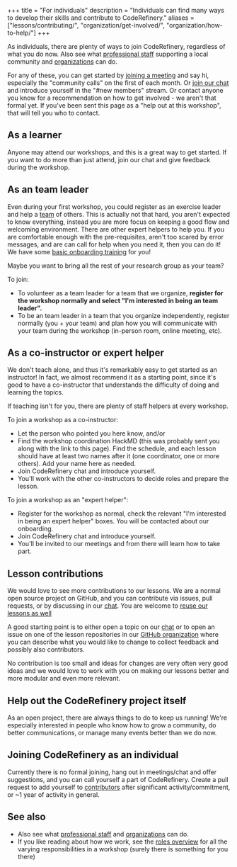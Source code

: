+++
title = "For individuals"
description = "Individuals can find many ways to develop their skills and contribute to CodeRefinery."
aliases = ["lessons/contributing/", "organization/get-involved/", "organization/how-to-help/"]
+++

As individuals, there are plenty of ways to join CodeRefinery,
regardless of what you do now.  Also see what [professional
staff](@/join/staff.md) supporting a local community and
[organizations](@/join/organizations.md) can do.

For any of these, you can get started by [joining a
meeting](@/join/meetings.md) and say hi, especially the "community
calls" on the first of each month.  Or [join our
chat](https://coderefinery.github.io/manuals/chat/) and introduce
yourself in the "#new members" stream.  Or contact anyone you know for
a recommendation on how to get involved - we aren't that formal yet.
If you've been sent this page as a "help out at this workshop", that
will tell you who to contact.


## As a learner

Anyone may attend our workshops, and this is a great way to get
started.  If you want to do more than just attend, join our chat and
give feedback during the workshop.


## As an team leader

Even during your first workshop, you could register as an exercise
leader and help a
[team](@/workshops/teaching-style.md#teams) of others.  This is actually not
that hard, you aren't expected to know everything, instead you are more
focus on keeping a good flow and welcoming environment.  There are
other expert helpers to help you.  If you are comfortable enough with
the pre-requisites, aren't too scared by error messages, and are can
call for help when you need it, then you can do
it!  We have some [basic onboarding
training](https://coderefinery.github.io/manuals/team-leaders/)
for you!

Maybe you want to bring all the rest of your research group as your
team?

To join:
* To volunteer as a team leader for a team that we organize,
  **register for the workshop normally and select "I'm interested in
  being an team leader".**
* To be an team leader in a team that you organize independently,
  register normally (you + your team) and plan how you will
  communicate with your team during the workshop (in-person room,
  online meeting, etc).


## As a co-instructor or expert helper

We don't teach alone, and thus it's remarkably easy to get started as
an instructor!  In fact, we almost recommend it as a starting point,
since it's good to have a co-instructor that understands the difficulty
of doing and learning the topics.

If teaching isn't for you, there are plenty of staff helpers at every
workshop.

To join a workshop as a co-instructor:
* Let the person who pointed you here know, and/or
* Find the workshop coordination HackMD (this was probably sent you
  along with the link to this page).  Find the schedule, and each
  lesson should have at least two names after it (one coordinator, one
  or more others).  Add your name here as needed.
* Join CodeRefinery chat and introduce yourself.
* You'll work with the other co-instructors to decide roles and
  prepare the lesson.

To join a workshop as an "expert helper":
* Register for the workshop as normal, check the relevant "I'm
  interested in being an expert helper" boxes.  You will be contacted
  about our onboarding.
* Join CodeRefinery chat and introduce yourself.
* You'll be invited to our meetings and from there will learn how to
  take part.


## Lesson contributions

We would love to see more contributions to our lessons. We are a normal open
source project on GitHub, and you can contribute via issues, pull requests, or
by discussing in our [chat](https://coderefinery.zulipchat.com/).  You
are welcome to [reuse our lessons as well](@/lessons/reusing.md)

A good starting point is to either open a topic on our
[chat](https://coderefinery.zulipchat.com/) or to open an issue on one of the
lesson repositories in our [GitHub
organization](https://github.com/coderefinery) where you can describe what you
would like to change to collect feedback and possibly also contributors.

No contribution is too small and ideas for changes are very often very good
ideas and we would love to work with you on making our lessons better and more
modular and even more relevant.


## Help out the CodeRefinery project itself

As an open project, there are always things to do to keep us running!
We're especially interested in people who know how to grow a
community, do better communications, or manage many events better than
we do now.


## Joining CodeRefinery as an individual

Currently there is no formal joining, hang out in meetings/chat and
offer suggestions, and you can call yourself a part of CodeRefinery.
Create a pull request to add yourself to
[contributors](@/about/contributors.md) after significant
activity/commitment, or ~1 year of activity in general.


## See also

* Also see what [professional staff](@/join/staff.md) and
  [organizations](@/join/organizations.md) can do.
* If you like reading about how we work, see the [roles
  overview](https://coderefinery.github.io/manuals/roles-overview/)
  for all the varying responsibilities in a workshop (surely there is
  something for you there)
